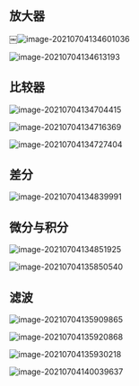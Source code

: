 <!--
title: 03-运放
sort:
-->

## 放大器

￼![image-20210704134601036](https://gitee.com/nmdfzf404/Image-hosting/raw/master/2021/20210704134601.png)

![image-20210704134613193](https://gitee.com/nmdfzf404/Image-hosting/raw/master/2021/20210704134613.png)

## 比较器

![image-20210704134704415](https://gitee.com/nmdfzf404/Image-hosting/raw/master/2021/20210704134704.png)

![image-20210704134716369](https://gitee.com/nmdfzf404/Image-hosting/raw/master/2021/20210704134716.png)

![image-20210704134727404](https://gitee.com/nmdfzf404/Image-hosting/raw/master/2021/20210704134727.png)

## 差分

![image-20210704134839991](https://gitee.com/nmdfzf404/Image-hosting/raw/master/2021/20210704134840.png)

## 微分与积分

![image-20210704134851925](https://gitee.com/nmdfzf404/Image-hosting/raw/master/2021/20210704134851.png)

![image-20210704135850540](https://gitee.com/nmdfzf404/Image-hosting/raw/master/2021/20210704135850.png)

## 滤波

![image-20210704135909865](https://gitee.com/nmdfzf404/Image-hosting/raw/master/2021/20210704135909.png)

![image-20210704135920868](https://gitee.com/nmdfzf404/Image-hosting/raw/master/2021/20210704135920.png)

![image-20210704135930218](https://gitee.com/nmdfzf404/Image-hosting/raw/master/2021/20210704135930.png)

![image-20210704140039637](https://gitee.com/nmdfzf404/Image-hosting/raw/master/2021/20210704140039.png)
